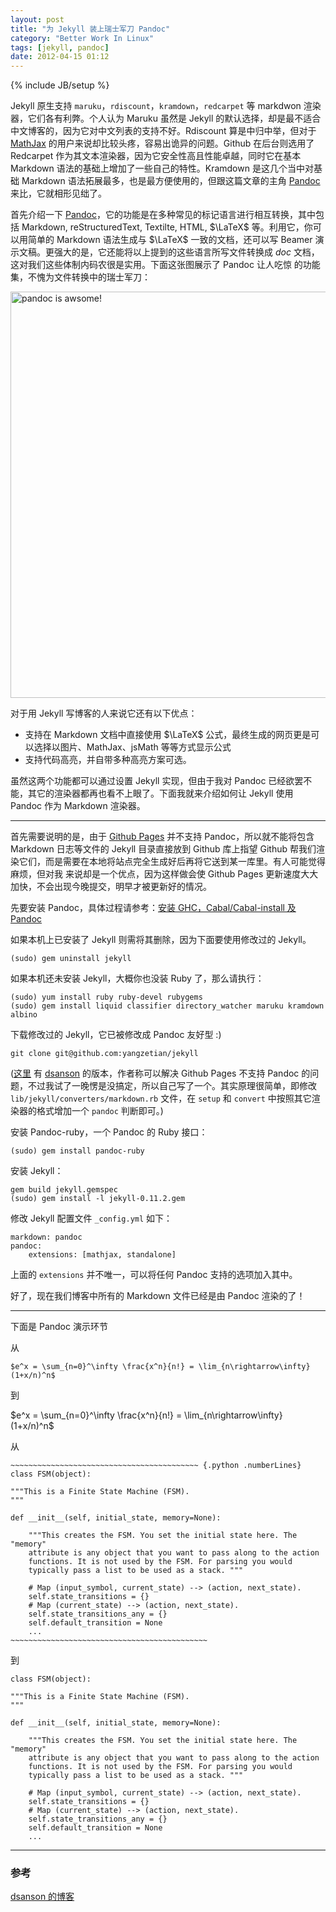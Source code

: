 ```yaml
---
layout: post
title: "为 Jekyll 装上瑞士军刀 Pandoc"
category: "Better Work In Linux"
tags: [jekyll, pandoc]
date: 2012-04-15 01:12
---
```

{% include JB/setup %}

Jekyll 原生支持 `maruku`，`rdiscount`，`kramdown`，`redcarpet` 等 markdwon 渲染器，它们各有利弊。个人认为 Maruku 虽然是 Jekyll 的默认选择，却是最不适合 中文博客的，因为它对中文列表的支持不好。Rdiscount 算是中归中举，但对于 [MathJax][] 的用户来说却比较头疼，容易出诡异的问题。Github 在后台则选用了 Redcarpet 作为其文本渲染器，因为它安全性高且性能卓越，同时它在基本 Markdown 语法的基础上增加了一些自己的特性。Kramdown 是这几个当中对基础 Markdown 语法拓展最多，也是最方便使用的，但跟这篇文章的主角 [Pandoc][] 来比，它就相形见绌了。

   [MathJax]: http://www.mathjax.org
   [Pandoc]: http://johnmacfarlane.net/pandoc

首先介绍一下 [Pandoc][]，它的功能是在多种常见的标记语言进行相互转换，其中包括 Markdown, reStructuredText, Textilte, HTML, $\LaTeX$ 等。利用它，你可以用简单的 Markdown 语法生成与 $\LaTeX$ 一致的文档，还可以写 Beamer 演示文稿。更强大的是，它还能将以上提到的这些语言所写文件转换成 *doc* 文档，这对我们这些体制内码农很是实用。下面这张图展示了 Pandoc 让人吃惊 的功能集，不愧为文件转换中的瑞士军刀：

<img src="http://johnmacfarlane.net/pandoc/diagram.png" alt="pandoc is awsome!" width="650"/>

对于用 Jekyll 写博客的人来说它还有以下优点：

* 支持在 Markdown 文档中直接使用 $\LaTeX$ 公式，最终生成的网页更是可以选择以图片、MathJax、jsMath 等等方式显示公式
* 支持代码高亮，并自带多种高亮方案可选。

虽然这两个功能都可以通过设置 Jekyll 实现，但由于我对 Pandoc 已经欲罢不能，其它的渲染器都再也看不上眼了。下面我就来介绍如何让 Jekyll 使用 Pandoc 作为 Markdown 渲染器。

------------------------------------

首先需要说明的是，由于 [Github Pages][] 并不支持 Pandoc，所以就不能将包含 Markdown 日志等文件的 Jekyll 目录直接放到 Github 库上指望 Github 帮我们渲染它们，而是需要在本地将站点完全生成好后再将它送到某一库里。有人可能觉得麻烦，但对我 来说却是一个优点，因为这样做会使 Github Pages 更新速度大大加快，不会出现今晚提交，明早才被更新好的情况。

先要安装 Pandoc，具体过程请参考：[安装 GHC，Cabal/Cabal-install 及 Pandoc][post]

   [post]:/2012/03/31/pandoc-cabal
   [Github Pages]: http://pages.github.com


如果本机上已安装了 Jekyll 则需将其删除，因为下面要使用修改过的 Jekyll。

    (sudo) gem uninstall jekyll

如果本机还未安装 Jekyll，大概你也没装 Ruby 了，那么请执行：
    
    (sudo) yum install ruby ruby-devel rubygems
    (sudo) gem install liquid classifier directory_watcher maruku kramdown albino 

下载修改过的 Jekyll，它已被修改成 Pandoc 友好型 :)

    git clone git@github.com:yangzetian/jekyll

([这里][dsanson-jekyll] 有 [dsanson][] 的版本，作者称可以解决 Github Pages 不支持 Pandoc 的问题，不过我试了一晚愣是没搞定，所以自己写了一个。其实原理很简单，即修改`lib/jekyll/converters/markdown.rb` 文件，在 `setup` 和 `convert` 中按照其它渲染器的格式增加一个 `pandoc` 判断即可。)

   [dsanson-jekyll]: https://github.com/dsanson/jekyll
   [dsanson]: http://www.davidsanson.com/

安装 Pandoc-ruby，一个 Pandoc 的 Ruby 接口：

    (sudo) gem install pandoc-ruby

安装 Jekyll：
    
    gem build jekyll.gemspec
    (sudo) gem install -l jekyll-0.11.2.gem

修改 Jekyll 配置文件 `_config.yml` 如下：

    markdown: pandoc
    pandoc:
        extensions: [mathjax, standalone]

上面的 `extensions` 并不唯一，可以将任何 Pandoc 支持的选项加入其中。

好了，现在我们博客中所有的 Markdown 文件已经是由 Pandoc 渲染的了！

------------------------------------------

下面是 Pandoc 演示环节

从

    $e^x = \sum_{n=0}^\infty \frac{x^n}{n!} = \lim_{n\rightarrow\infty} (1+x/n)^n$

到

$e^x = \sum_{n=0}^\infty \frac{x^n}{n!} = \lim_{n\rightarrow\infty} (1+x/n)^n$

从

    ~~~~~~~~~~~~~~~~~~~~~~~~~~~~~~~~~~~~~~~~~~ {.python .numberLines}
    class FSM(object):
    
    """This is a Finite State Machine (FSM).
    """
    
    def __init__(self, initial_state, memory=None):

        """This creates the FSM. You set the initial state here. The "memory"
        attribute is any object that you want to pass along to the action
        functions. It is not used by the FSM. For parsing you would
        typically pass a list to be used as a stack. """
         
        # Map (input_symbol, current_state) --> (action, next_state).
        self.state_transitions = {}
        # Map (current_state) --> (action, next_state).
        self.state_transitions_any = {}
        self.default_transition = None
        ...
    ~~~~~~~~~~~~~~~~~~~~~~~~~~~~~~~~~~~~~~~~~~~~ 

到

~~~~~~~~~~~~~~~~~~~~~~~~~~~~~~~~~~~~~~~~~~ {.python .numberLines}
class FSM(object):

"""This is a Finite State Machine (FSM).
"""

def __init__(self, initial_state, memory=None):

    """This creates the FSM. You set the initial state here. The "memory"
    attribute is any object that you want to pass along to the action
    functions. It is not used by the FSM. For parsing you would
    typically pass a list to be used as a stack. """
     
    # Map (input_symbol, current_state) --> (action, next_state).
    self.state_transitions = {}
    # Map (current_state) --> (action, next_state).
    self.state_transitions_any = {}
    self.default_transition = None
    ...
~~~~~~~~~~~~~~~~~~~~~~~~~~~~~~~~~~~~~~~~~~~~ 

----------------------------------------

### 参考

   [dsanson 的博客](http://www.davidsanson.com)
